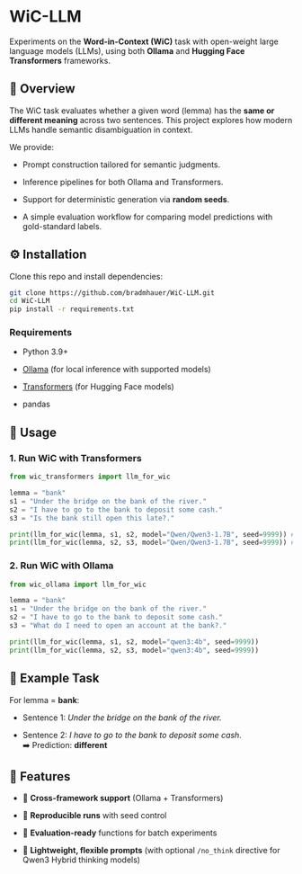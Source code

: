 # WiC-LLM

Experiments on the **Word-in-Context (WiC)** task with open-weight large language models (LLMs), using both **Ollama** and **Hugging Face Transformers** frameworks.

## 📖 Overview

The WiC task evaluates whether a given word (lemma) has the **same or different meaning** across two sentences. This project explores how modern LLMs handle semantic disambiguation in context.

We provide:

- Prompt construction tailored for semantic judgments.

- Inference pipelines for both Ollama and Transformers.

- Support for deterministic generation via **random seeds**.

- A simple evaluation workflow for comparing model predictions with gold-standard labels.

## ⚙️ Installation

Clone this repo and install dependencies:

```bash
git clone https://github.com/bradmhauer/WiC-LLM.git
cd WiC-LLM
pip install -r requirements.txt
```

### Requirements

- Python 3.9+

- [Ollama](https://ollama.com/) (for local inference with supported models)

- [Transformers](https://huggingface.co/docs/transformers) (for Hugging Face models)

- pandas

## 🚀 Usage

### 1. Run WiC with Transformers

```python
from wic_transformers import llm_for_wic

lemma = "bank"
s1 = "Under the bridge on the bank of the river."
s2 = "I have to go to the bank to deposit some cash."
s3 = "Is the bank still open this late?."

print(llm_for_wic(lemma, s1, s2, model="Qwen/Qwen3-1.7B", seed=9999)) # Returns False
print(llm_for_wic(lemma, s2, s3, model="Qwen/Qwen3-1.7B", seed=9999)) # Returns True
```

### 2. Run WiC with Ollama

```python
from wic_ollama import llm_for_wic

lemma = "bank"
s1 = "Under the bridge on the bank of the river."
s2 = "I have to go to the bank to deposit some cash."
s3 = "What do I need to open an account at the bank?."

print(llm_for_wic(lemma, s1, s2, model="qwen3:4b", seed=9999))
print(llm_for_wic(lemma, s2, s3, model="qwen3:4b", seed=9999))

```

## 🎯 Example Task

For lemma = **bank**:

- Sentence 1: *Under the bridge on the bank of the river.*

- Sentence 2: *I have to go to the bank to deposit some cash.*  
  ➡️ Prediction: **different**

## 🔑 Features

- 🔄 **Cross-framework support** (Ollama + Transformers)

- 🎲 **Reproducible runs** with seed control

- 🧪 **Evaluation-ready** functions for batch experiments

- 📝 **Lightweight, flexible prompts** (with optional `/no_think` directive for Qwen3 Hybrid thinking models)
